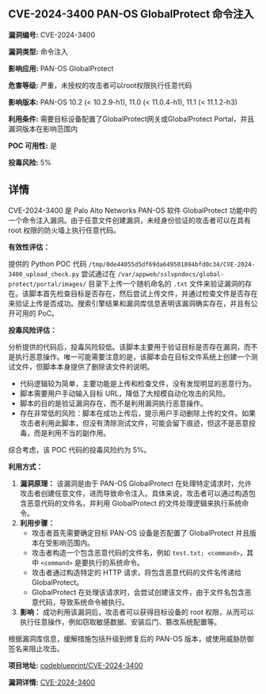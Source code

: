 ## CVE-2024-3400 PAN-OS GlobalProtect 命令注入

**漏洞编号:** CVE-2024-3400

**漏洞类型:** 命令注入

**影响应用:** PAN-OS GlobalProtect

**危害等级:** 严重，未授权的攻击者可以root权限执行任意代码

**影响版本:** PAN-OS 10.2 (< 10.2.9-h1), 11.0 (< 11.0.4-h1), 11.1 (< 11.1.2-h3)

**利用条件:** 需要目标设备配置了GlobalProtect网关或GlobalProtect Portal，并且漏洞版本在影响范围内

**POC 可用性:** 是

**投毒风险:** 5%

## 详情

CVE-2024-3400 是 Palo Alto Networks PAN-OS 软件 GlobalProtect 功能中的一个命令注入漏洞。由于任意文件创建漏洞，未经身份验证的攻击者可以在具有 root 权限的防火墙上执行任意代码。

**有效性评估：**

提供的 Python POC 代码 `/tmp/0de44055d5df69da649501894bfd0c34/CVE-2024-3400_upload_check.py` 尝试通过在 `/var/appweb/sslvpndocs/global-protect/portal/images/` 目录下上传一个随机命名的 `.txt` 文件来验证漏洞的存在。该脚本首先检查目标是否存在，然后尝试上传文件，并通过检查文件是否存在来验证上传是否成功。搜索引擎结果和漏洞库信息表明该漏洞确实存在，并且有公开可用的 PoC。

**投毒风险评估：**

分析提供的代码后，投毒风险较低。该脚本主要用于验证目标是否存在漏洞，而不是执行恶意操作。唯一可能需要注意的是，该脚本会在目标文件系统上创建一个测试文件，但脚本本身提供了删除该文件的说明。

*   代码逻辑较为简单，主要功能是上传和检查文件，没有发现明显的恶意行为。
*   脚本需要用户手动输入目标 URL，降低了大规模自动化攻击的风险。
*   脚本的目的是验证漏洞存在，而不是利用漏洞执行恶意操作。
*  存在非常低的风险：脚本在成功上传后，提示用户手动删除上传的文件。如果攻击者利用此脚本，但没有清除测试文件，可能会留下痕迹，但这不是恶意投毒，而是利用不当的副作用。

综合考虑，该 POC 代码的投毒风险约为 5%。

**利用方式：**

1.  **漏洞原理：** 该漏洞是由于 PAN-OS GlobalProtect 在处理特定请求时，允许攻击者创建任意文件，进而导致命令注入。具体来说，攻击者可以通过构造包含恶意代码的文件名，并利用 GlobalProtect 的文件处理逻辑来执行系统命令。
2.  **利用步骤：**
    *   攻击者首先需要确定目标 PAN-OS 设备是否配置了 GlobalProtect 并且版本在受影响范围内。
    *   攻击者构造一个包含恶意代码的文件名，例如 `test.txt; <command>`，其中 `<command>` 是要执行的系统命令。
    *   攻击者通过构造特定的 HTTP 请求，将包含恶意代码的文件名传递给 GlobalProtect。
    *   GlobalProtect 在处理该请求时，会尝试创建该文件，由于文件名包含恶意代码，导致系统命令被执行。
3.  **影响：** 成功利用该漏洞后，攻击者可以获得目标设备的 root 权限，从而可以执行任意操作，例如窃取敏感数据、安装后门、篡改系统配置等。

根据漏洞库信息，缓解措施包括升级到修复后的 PAN-OS 版本，或使用威胁防御签名来阻止攻击。

**项目地址:** [codeblueprint/CVE-2024-3400](https://github.com/codeblueprint/CVE-2024-3400)

**漏洞详情:** [CVE-2024-3400](https://nvd.nist.gov/vuln/detail/CVE-2024-3400)